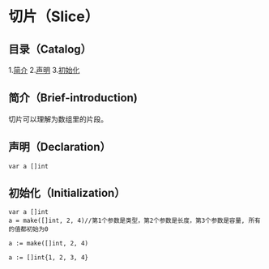 # 切片（Slice）
## 目录（Catalog）
1.[简介](#简介brief-introduction)
2.[声明](#declaration)
3.[初始化](#initialization)
## 简介（Brief-introduction)
切片可以理解为数组里的片段。
## 声明（Declaration）
```
var a []int
```
## 初始化（Initialization）
```
var a []int
a = make([]int, 2, 4)//第1个参数是类型，第2个参数是长度，第3个参数是容量, 所有的值都初始为0

a := make([]int, 2, 4)

a := []int{1, 2, 3, 4}
```
